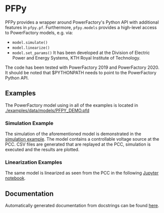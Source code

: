 # PFPy

PFPy provides a wrapper around PowerFactory's Python API with additional features in  `pfpy.pf`. 
Furthermore,  `pfpy.models` provides a high-level access to PowerFactory models, e.g. via:
- `model.simulate()`
- `model.linearize()`
- `model.set_params()`
It has been developed at the Division of Electric Power and Energy Systems, KTH Royal Institute of Technology.

The code has been tested with PowerFactory 2019 and PowerFactory 2020. It should be noted that $PYTHONPATH needs to point to the PowerFactory Python API.

## Examples
The PowerFactory model using in all of the examples is located in [./examples/data/models/PFPY_DEMO.pfd](https://github.com/tinrabuzin/PFPYTest/blob/master/examples/data/models/PFPY_DEMO.pfd)

### Simulation Example

The simulation of the aforementioned model is demonstrated in the [simulation example](https://github.com/tinrabuzin/PFPYTest/blob/master/examples/simulation_with_inputs.py).
The model contains a controllable voltage source at the PCC. CSV files are generated that are replayed at the PCC, simulation is executed and the results are plotted.

### Linearization Examples

The same model is linearized as seen from the PCC in the following [Jupyter notebook](https://github.com/tinrabuzin/PFPYTest/blob/master/examples/linearization.ipynb).

## Documentation

Automatically generated documentation from docstrings can be found [here](https://tinrabuzin.github.io/PFPYTest/).
